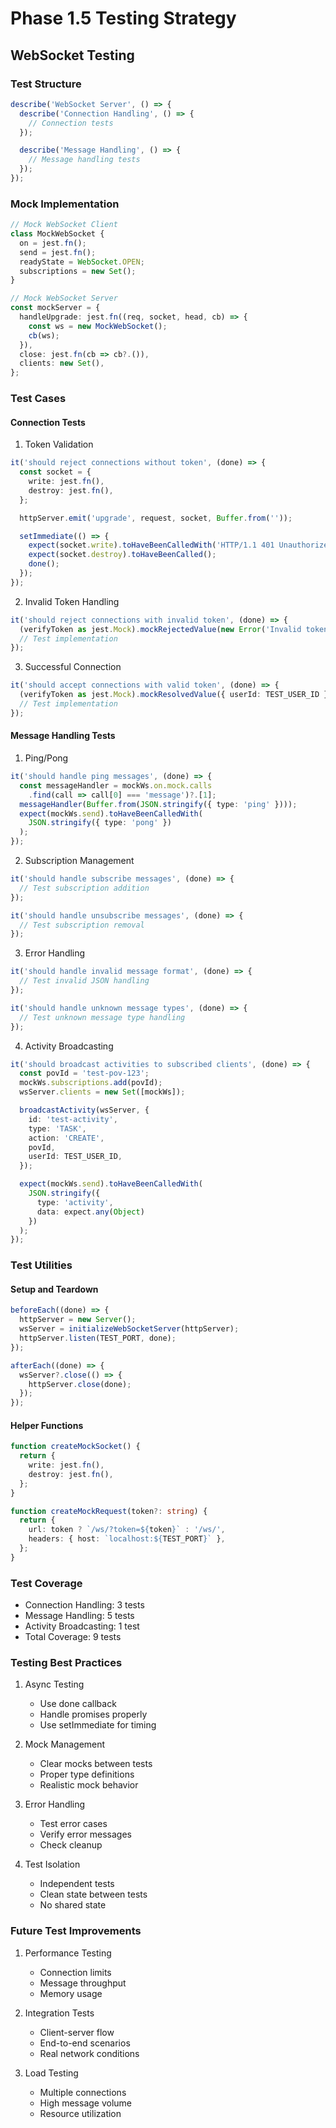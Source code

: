 # Phase 1.5 Testing Strategy

## WebSocket Testing

### Test Structure
```typescript
describe('WebSocket Server', () => {
  describe('Connection Handling', () => {
    // Connection tests
  });

  describe('Message Handling', () => {
    // Message handling tests
  });
});
```

### Mock Implementation
```typescript
// Mock WebSocket Client
class MockWebSocket {
  on = jest.fn();
  send = jest.fn();
  readyState = WebSocket.OPEN;
  subscriptions = new Set();
}

// Mock WebSocket Server
const mockServer = {
  handleUpgrade: jest.fn((req, socket, head, cb) => {
    const ws = new MockWebSocket();
    cb(ws);
  }),
  close: jest.fn(cb => cb?.()),
  clients: new Set(),
};
```

### Test Cases

#### Connection Tests
1. Token Validation
```typescript
it('should reject connections without token', (done) => {
  const socket = {
    write: jest.fn(),
    destroy: jest.fn(),
  };

  httpServer.emit('upgrade', request, socket, Buffer.from(''));

  setImmediate(() => {
    expect(socket.write).toHaveBeenCalledWith('HTTP/1.1 401 Unauthorized\r\n\r\n');
    expect(socket.destroy).toHaveBeenCalled();
    done();
  });
});
```

2. Invalid Token Handling
```typescript
it('should reject connections with invalid token', (done) => {
  (verifyToken as jest.Mock).mockRejectedValue(new Error('Invalid token'));
  // Test implementation
});
```

3. Successful Connection
```typescript
it('should accept connections with valid token', (done) => {
  (verifyToken as jest.Mock).mockResolvedValue({ userId: TEST_USER_ID });
  // Test implementation
});
```

#### Message Handling Tests
1. Ping/Pong
```typescript
it('should handle ping messages', (done) => {
  const messageHandler = mockWs.on.mock.calls
    .find(call => call[0] === 'message')?.[1];
  messageHandler(Buffer.from(JSON.stringify({ type: 'ping' })));
  expect(mockWs.send).toHaveBeenCalledWith(
    JSON.stringify({ type: 'pong' })
  );
});
```

2. Subscription Management
```typescript
it('should handle subscribe messages', (done) => {
  // Test subscription addition
});

it('should handle unsubscribe messages', (done) => {
  // Test subscription removal
});
```

3. Error Handling
```typescript
it('should handle invalid message format', (done) => {
  // Test invalid JSON handling
});

it('should handle unknown message types', (done) => {
  // Test unknown message type handling
});
```

4. Activity Broadcasting
```typescript
it('should broadcast activities to subscribed clients', (done) => {
  const povId = 'test-pov-123';
  mockWs.subscriptions.add(povId);
  wsServer.clients = new Set([mockWs]);

  broadcastActivity(wsServer, {
    id: 'test-activity',
    type: 'TASK',
    action: 'CREATE',
    povId,
    userId: TEST_USER_ID,
  });

  expect(mockWs.send).toHaveBeenCalledWith(
    JSON.stringify({
      type: 'activity',
      data: expect.any(Object)
    })
  );
});
```

### Test Utilities

#### Setup and Teardown
```typescript
beforeEach((done) => {
  httpServer = new Server();
  wsServer = initializeWebSocketServer(httpServer);
  httpServer.listen(TEST_PORT, done);
});

afterEach((done) => {
  wsServer?.close(() => {
    httpServer.close(done);
  });
});
```

#### Helper Functions
```typescript
function createMockSocket() {
  return {
    write: jest.fn(),
    destroy: jest.fn(),
  };
}

function createMockRequest(token?: string) {
  return {
    url: token ? `/ws/?token=${token}` : '/ws/',
    headers: { host: `localhost:${TEST_PORT}` },
  };
}
```

### Test Coverage
- Connection Handling: 3 tests
- Message Handling: 5 tests
- Activity Broadcasting: 1 test
- Total Coverage: 9 tests

### Testing Best Practices
1. Async Testing
   - Use done callback
   - Handle promises properly
   - Use setImmediate for timing

2. Mock Management
   - Clear mocks between tests
   - Proper type definitions
   - Realistic mock behavior

3. Error Handling
   - Test error cases
   - Verify error messages
   - Check cleanup

4. Test Isolation
   - Independent tests
   - Clean state between tests
   - No shared state

### Future Test Improvements
1. Performance Testing
   - Connection limits
   - Message throughput
   - Memory usage

2. Integration Tests
   - Client-server flow
   - End-to-end scenarios
   - Real network conditions

3. Load Testing
   - Multiple connections
   - High message volume
   - Resource utilization
